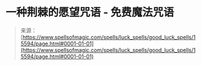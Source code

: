 <!--yml

category: 未分类

date: 2024-06-12 18:55:05

-->

# 一种荆棘的愿望咒语 - 免费魔法咒语

> 来源：[https://www.spellsofmagic.com/spells/luck_spells/good_luck_spells/15594/page.html#0001-01-01](https://www.spellsofmagic.com/spells/luck_spells/good_luck_spells/15594/page.html#0001-01-01)
